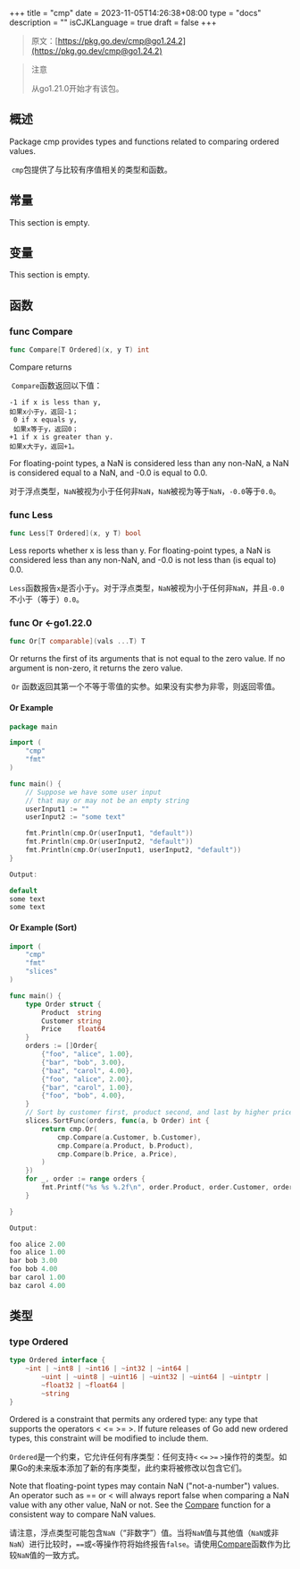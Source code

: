 +++
title = "cmp"
date = 2023-11-05T14:26:38+08:00
type = "docs"
description = ""
isCJKLanguage = true
draft = false
+++

> 原文：[https://pkg.go.dev/cmp@go1.24.2](https://pkg.go.dev/cmp@go1.24.2)

> 注意
>
>  	从go1.21.0开始才有该包。

## 概述

Package cmp provides types and functions related to comparing ordered values.

​	`cmp`包提供了与比较有序值相关的类型和函数。

## 常量

This section is empty.

## 变量

This section is empty.

## 函数

### func Compare 

``` go
func Compare[T Ordered](x, y T) int
```

Compare returns

​	`Compare`函数返回以下值：

```
-1 if x is less than y,
如果x小于y，返回-1；
 0 if x equals y,
 如果x等于y，返回0；
+1 if x is greater than y.
如果x大于y，返回+1。
```

For floating-point types, a NaN is considered less than any non-NaN, a NaN is considered equal to a NaN, and -0.0 is equal to 0.0.

​	对于浮点类型，`NaN`被视为小于任何非`NaN`，`NaN`被视为等于`NaN`，`-0.0`等于`0.0`。

### func Less 

``` go
func Less[T Ordered](x, y T) bool
```

Less reports whether x is less than y. For floating-point types, a NaN is considered less than any non-NaN, and -0.0 is not less than (is equal to) 0.0.

​	`Less`函数报告`x`是否小于`y`。对于浮点类型，`NaN`被视为小于任何非`NaN`，并且`-0.0`不小于（等于）`0.0`。

### func Or <-go1.22.0

``` go
func Or[T comparable](vals ...T) T
```

Or returns the first of its arguments that is not equal to the zero value. If no argument is non-zero, it returns the zero value.

​	`Or` 函数返回其第一个不等于零值的实参。如果没有实参为非零，则返回零值。

#### Or Example 

```go
package main

import (
	"cmp"
	"fmt"
)

func main() {
	// Suppose we have some user input
	// that may or may not be an empty string
	userInput1 := ""
	userInput2 := "some text"

	fmt.Println(cmp.Or(userInput1, "default"))
	fmt.Println(cmp.Or(userInput2, "default"))
	fmt.Println(cmp.Or(userInput1, userInput2, "default"))
}

Output:

default
some text
some text
```

#### Or Example (Sort)

```go
import (
	"cmp"
	"fmt"
	"slices"
)

func main() {
	type Order struct {
		Product  string
		Customer string
		Price    float64
	}
	orders := []Order{
		{"foo", "alice", 1.00},
		{"bar", "bob", 3.00},
		{"baz", "carol", 4.00},
		{"foo", "alice", 2.00},
		{"bar", "carol", 1.00},
		{"foo", "bob", 4.00},
	}
	// Sort by customer first, product second, and last by higher price
	slices.SortFunc(orders, func(a, b Order) int {
		return cmp.Or(
			cmp.Compare(a.Customer, b.Customer),
			cmp.Compare(a.Product, b.Product),
			cmp.Compare(b.Price, a.Price),
		)
	})
	for _, order := range orders {
		fmt.Printf("%s %s %.2f\n", order.Product, order.Customer, order.Price)
	}

}

Output:

foo alice 2.00
foo alice 1.00
bar bob 3.00
foo bob 4.00
bar carol 1.00
baz carol 4.00
```



## 类型

### type Ordered 

``` go
type Ordered interface {
	~int | ~int8 | ~int16 | ~int32 | ~int64 |
		~uint | ~uint8 | ~uint16 | ~uint32 | ~uint64 | ~uintptr |
		~float32 | ~float64 |
		~string
}
```

Ordered is a constraint that permits any ordered type: any type that supports the operators < <= >= >. If future releases of Go add new ordered types, this constraint will be modified to include them.

​	`Ordered`是一个约束，它允许任何有序类型：任何支持`<` `<=` `>=` `>`操作符的类型。如果Go的未来版本添加了新的有序类型，此约束将被修改以包含它们。

Note that floating-point types may contain NaN ("not-a-number") values. An operator such as == or < will always report false when comparing a NaN value with any other value, NaN or not. See the [Compare](https://pkg.go.dev/cmp@go1.21.3#Compare) function for a consistent way to compare NaN values.

​	请注意，浮点类型可能包含`NaN`（“非数字”）值。当将`NaN`值与其他值（`NaN`或非`NaN`）进行比较时，`==`或`<`等操作符将始终报告`false`。请使用[Compare](#func-compare)函数作为比较`NaN`值的一致方式。